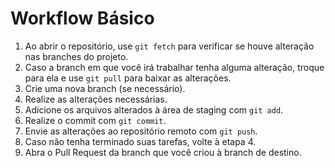# Workflow Básico

1. Ao abrir o repositório, use `git fetch` para verificar se houve alteração nas branches do projeto.
2. Caso a branch em que você irá trabalhar tenha alguma alteração, troque para ela e use `git pull` para baixar as alterações.
3. Crie uma nova branch (se necessário).
4. Realize as alterações necessárias.
5. Adicione os arquivos alterados à área de staging com `git add`.
6. Realize o commit com `git commit`.
7. Envie as alterações ao repositório remoto com `git push`.
8. Caso não tenha terminado suas tarefas, volte à etapa 4.
9. Abra o Pull Request da branch que você criou à branch de destino.
